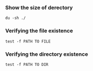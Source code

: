 ### Show the size of derectory

```
du -sh ./
```

### Verifying the file existence

```
test -f PATH TO FILE
```

### Verifying the directory existence

```
test -f PATH TO DIR
```